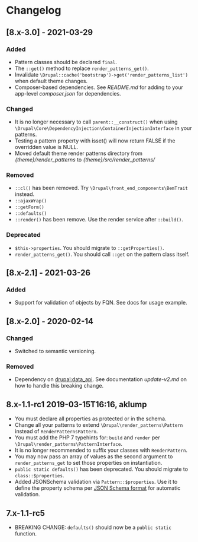 # Changelog

## [8.x-3.0] - 2021-03-29

### Added

- Pattern classes should be declared `final`.
- The `::get()` method to replace `render_patterns_get()`.
- Invalidate `\Drupal::cache('bootstrap')->get('render_patterns_list')` when
  default theme changes.
- Composer-based dependencies. See _README.md_ for adding to your app-level _composer.json_ for dependencies.  

### Changed

- It is no longer necessary to call `parent::__construct()` when
  using `\Drupal\Core\DependencyInjection\ContainerInjectionInterface` in your
  patterns.
- Testing a pattern property with isset() will now return FALSE if the
  overridden value is NULL.
- Moved default theme render patterns directory from _{theme}/render_patterns_ to _{theme}/src/render_patterns/_  

### Removed

- `::cl()` has been removed. Try `\Drupal\front_end_components\BemTrait`
  instead.
- `::ajaxWrap()`
- `::getForm()`
- `::defaults()`
- `::render()` has been remove. Use the render service after `::build()`.

### Deprecated

- `$this->properties`. You should migrate to `::getProperties()`.
- `render_patterns_get()`. You should call `::get` on the pattern class itself.

## [8.x-2.1] - 2021-03-26

### Added

- Support for validation of objects by FQN. See docs for usage example.

## [8.x-2.0] - 2020-02-14

### Changed

- Switched to semantic versioning.

### Removed

- Dependency on [drupal:data_api](https://www.drupal.org/project/data_api). See
  documentation _update-v2.md_ on how to handle this breaking change.

## 8.x-1.1-rc1 2019-03-15T16:16, aklump

* You must declare all properties as protected or in the schema.
* Change all your patterns to extend `\Drupal\render_patterns\Pattern` instead
  of `RenderPatternsPattern`.
* You must add the PHP 7 typehints for: `build` and `render`
  per `\Drupal\render_patterns\PatternInterface`.
* It is no longer recommended to suffix your classes with `RenderPattern`.
* You may now pass an array of values as the second argument
  to `render_patterns_get` to set those properties on instantiation.
* `public static defaults()` has been deprecated. You should migrate
  to `class::$properties`.
* Added JSONSchema validation via `Pattern::$properties`. Use it to define the
  property schema
  per [JSON Schema format](https://json-schema.org/latest/json-schema-validation.html)
  for automatic validation.

## 7.x-1.1-rc5

* BREAKING CHANGE: `defaults()` should now be a `public static` function.
